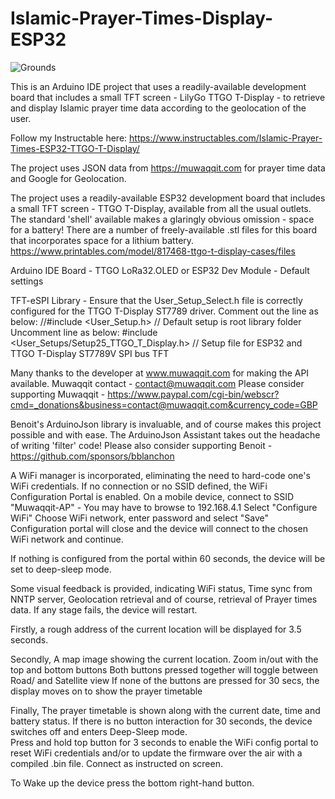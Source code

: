 # Islamic-Prayer-Times-Display-ESP32

![Grounds](https://github.com/user-attachments/assets/7610a479-7d6d-436f-ac5a-9a5c6013abd8)

This is an Arduino IDE project that uses a readily-available development board that includes a small TFT 
screen - LilyGo TTGO T-Display - to retrieve and display Islamic prayer time data according to the 
geolocation of the user.

Follow my Instructable here:  https://www.instructables.com/Islamic-Prayer-Times-ESP32-TTGO-T-Display/

The project uses JSON data from https://muwaqqit.com for prayer time data and Google for Geolocation.

The project uses a readily-available ESP32 development board that includes a small TFT screen - TTGO T-Display,
available from all the usual outlets.  The standard 'shell' available makes a glaringly obvious omission - space for a battery!
There are a number of freely-available .stl files for this board that incorporates space for a lithium battery.
https://www.printables.com/model/817468-ttgo-t-display-cases/files

Arduino IDE Board - TTGO LoRa32.OLED or ESP32 Dev Module - Default settings

TFT-eSPI Library - Ensure that the User_Setup_Select.h file is correctly configured for the TTGO T-Display ST7789 driver.
Comment out the line as below:
//#include <User_Setup.h>                          // Default setup is root library folder
Uncomment line as below:
#include <User_Setups/Setup25_TTGO_T_Display.h>    // Setup file for ESP32 and TTGO T-Display ST7789V SPI bus TFT

Many thanks to the developer at www.muwaqqit.com for making the API available.
Muwaqqit contact -  contact@muwaqqit.com
Please consider supporting Muwaqqit - https://www.paypal.com/cgi-bin/webscr?cmd=_donations&business=contact@muwaqqit.com&currency_code=GBP

Benoit's ArduinoJson library is invaluable, and of course makes this project possible and with ease.
The ArduinoJson Assistant takes out the headache of writing 'filter' code!
Please also consider supporting Benoit - https://github.com/sponsors/bblanchon

A WiFi manager is incorporated, eliminating the need to hard-code one's WiFi credentials.
If no connection or no SSID defined, the WiFi Configuration Portal is enabled.
On a mobile device, connect to SSID "Muwaqqit-AP" - You may have to browse to 192.168.4.1
Select "Configure WiFi"
Choose WiFi network, enter password and select "Save"
Configuration portal will close and the device will connect to the chosen WiFi network and continue.

If nothing is configured from the portal within 60 seconds, the device will be set to deep-sleep mode.

Some visual feedback is provided, indicating WiFi status, Time sync from NNTP server, Geolocation retrieval
and of course, retrieval of Prayer times data.
If any stage fails, the device will restart.

Firstly, a rough address of the current location will be displayed for 3.5 seconds.

Secondly, A map image showing the current location.
    Zoom in/out with the top and bottom buttons
    Both buttons pressed together will toggle between Road/ and Satellite view
    If none of the buttons are pressed for 30 secs, the display moves on to show the prayer timetable

Finally, The prayer timetable is shown along with the current date, time and battery status.
   If there is no button interaction for 30 seconds, the device switches off and enters Deep-Sleep mode.  
   Press and hold top button for 3 seconds to enable the WiFi config portal to reset WiFi credentials and/or to update the firmware over the air with a compiled .bin file.  Connect as instructed on screen.

To Wake up the device press the bottom right-hand button.
